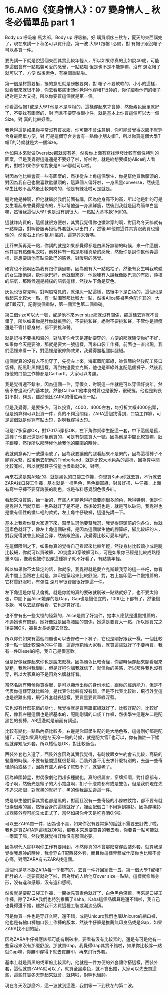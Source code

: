 # 16.AMG《变身情人》：07 變身情人 _ 秋冬必備單品 part 1

Body up 呼吸箱 馬太郎，Body up 呼吸箱，好 購買順序三秋冬，夏天的東西講完了，現在來講一下秋冬可以買什麼，第一波 大學T跟帽T必備，對 有帽子跟沒帽子可以各買一件。

要先講一下就是說這個東西其實比較年輕人，所以如果你真的比如說40歲，可能穿這個會有一點點裝可愛的感覺，一點點啦 但是也不是不能穿嘛，沒有 選沒帽子就可以了，方便 然後素色，有幾個重點啦。

第一個是材質要挺，挺的意思就是磅數要夠，對 帽子不要軟軟的，小小的這樣，就看起來就很不帥，你去看那些街頭你覺得他穿帽T很帥的，你仔細看他們的帽子絕對是又大又挺，所以你要買這個就是第一個。

你看這個帽T或是大學T他是不是厚棉的，這樣穿起來才會帥，然後素色簡單就好了，不要找有圖案的，對 而且不要穿得很小件，就是基本上你買這個可以大一個Size，對 真的比較好看。

我覺得這是如果你平常沒有買衣服，你可能不會注意到，你可能會覺得衣服不就穿合身最簡單方便，對 可是這個穿合身會有一點像小朋友帽T，所以你買這個大學T帽T的時候就是大一個Size。

他如果本來就做Oversize那就沒有差，然後你上面有寫找潮發比較有個性特別的圖案，但是我覺得這邊還是不要好了啦，好啦對，就是給想要模仿Alice的人看的，對啦如果你參考對象是Alice那就可以啦。

對因為他比較會買一些有圖案的，然後從左上角這個學生，你是幫他買骷髏頭的，對因為我自己也蠻喜歡骷髏頭的，這算個人偏好啦，一身黑黑converse，然後這學生比較不高然後比較肉肉的，他是有練壯啦可是就是。

喔對他是練啊，但他就屬於我們前面有講，因為他身高不夠高，所以他是壯的可是女生看起來會覺得是肉的，所以幫他選一身黑鮮瘦，然後到我就是因為簡單白黑嘛，然後我這個大學T也是沒有到很大，一點點大基本款15側的。

這就炸肉買的，這個就很方便啦，其實我覺得你也蠻常穿的啊，對因為冬天嘛就有一點厚度，對啊舒服再搭個外套就可以出門了，然後Jill他買這件其實跟我買也蠻像的，然後右上角你幫Jill挑的，這算芥末黃嗎。

比芥末黃再亮一點，你講的就是如果都覺得都是白黑好無聊的時候，來一件這個，他其實有點像毛衣啦，他材料有一點是那種真摯的感覺，然後你是說你幫他弄這樣，是想要讓他有點像歐巴的感覺，對暖男的感覺。

確實也不錯啊因為我有跟你講過嘛，因為他有大一點點袖子，然後有女生叫我軟體的女生跟他說，欸你歐巴好，他就很驚訝，他說哇有人說我像歐巴真的有欸，純樸的語氣，那時候還是純樸的語氣這樣，然後左下角是灰色。

灰色也很常見啊，對啊超常見的，就淺灰一點這樣，然後中下是白色的，這個也是看起來比較大一點，有一點圖案那比較大一點，然後Alice裝褲黑色配卡其的，大學T跟茂T，記得幾個重點，第一個素色第二個重磅。

第三個size可以大一號，或是他本來over size那就沒有關係，那這樣去穿就不會錯了，所以如果你是胖你就挑黑的，不要挑和聲，絕對不要挑和聲，不管你是很瘦還是不管什麼身材，都不要挑和聲。

就是記得不要挑和聲的，對除非你今天是運動要穿的，方便的那就隨便你好不好，如果你今天是要帥，那就是要大一號這樣，再來口袋工作褲，前面也一直出現，我們這裡來看一下，對這裡是很修飾效果，我覺得腿粗腿胖腿短。

這個就真的沒有人不能穿了，先從左上來，海軍藍配軍綠，帥氣簡約然後配工裝口袋褲，配黑鞋黑帽這樣，再到右邊愛立克斯，他也是軍綠外套配這個褲子，然後我跟他的口袋工作褲都是Carhartt，大家可以考慮。

我是覺得還不錯啦，因為這個一件，穿很久，對啊這一件就是可以穿個好幾年，然後不會退流行的基本款，然後Carhartt他本身材質也是很好，很硬挺，他也是夠長對不對，夠長，雖然他比ZARA的價位再高一點。

但是我覺得，是要多少，可以投資，4000，4000左右，每打折大概4000出頭，但是預算夠可以投資一件，真的不夠沒關係，ZARA這個找得到，口袋工作褲，可是這個就是你穿有點太短，對啊我穿得太短。

可是17多穿都OK，對170175穿都OK，左下角你幫學生配這一套，中下這個是舊，這褲子他自己還是你幫他買的，可是有刻意買大一號，因為他是中間比較寬嘛，肚子跟腰，然後所以那時候他給我他的腰圍的時候。

我就刻意再打一號還兩號了，因為我要讓他的腿看起來不是緊的，因為這種褲子不能穿太緊，然後他去配他的Timberland，就是比較大地色系的這樣，因為算中間比較寬啦，所以就那鞋子份量也很重就OK，對啊。

再來右邊是幫AB配的，就是黑色的口袋工作褲，你想買Kaha你就去買，不行就去ZARA找口袋工作褲，基本就是一樣黑色，黑色跟軍綠，對最好搭，牛仔褲，上面有寫牛仔褲不要穿誇張的刷色，或是布料感覺顏色很多紅。

看起來沒質感，抬一抬的，有些人可能覺得好像要刷很多顏色，覺得特別，但是你是覺得入門就穿單一色系就好了是不是，然後破洞也是，就是可以破洞，我覺得也是蠻有個性的蠻年輕的款式，左上角牛仔破褲，這邊先講一下。

基本上我看你幫大家選下來，幫學生選他要幫我選，我覺得鏡頭前的你各位，你就選素色就好了，像左上角這個破褲，是因為這個學生他的腳算細，腳比較細的人，對我覺得就會比較適合穿，然後跟臉蛋，我覺得比較可愛年輕的。

在這個限制之下，如果你真的覺得自己看起來比較年輕，然後身材比較嬌小或是腿比較細，你就可以買破褲，20幾歲30穿破褲可以，可是如果你已經是比較成熟穩重30幾，像我也被你說穿這種褲子就不好看了，有點裝年輕。

所以如果你不太確定的話，你就像，我覺得就是愛立克斯跟我穿的這一些吧，你看我中間上面跟右上就是，無印是穿起來比較舒服，對，右上無印這一件蠻推薦的，它材質舒服吧，有彈性 深丹寧很舒服很好穿這一件。

左下角這是你幫艾倫挑，就是你說的真的要破就刷破一點點就好了，也不要太誇張，中間下面Alice她穿的是Gap，Gap也是蠻便宜的，1000上下都有了，然後蠻多款，可以去試穿看看，它也是算好搭。

也不會有出一些太怪的怪氣的，Alice是買了好幾件，她本人應該是還蠻推薦的，不過她也有問題，她好像就是因為腰圍的關係，她還是要買大一點，所以她買完之後要回OK，褲長太長她要去修改。

所以你們如果有這個問題也可以去修改一下褲子，它也是剛好跟我一樣，一個比較淺一點一個比較深色的牛仔褲，這邊示範給大家看，就買這些就好了不要再買，我有一件Diesel的吧，我自己是很喜歡。

但是好像我穿起來你也是說怎麼樣，因為顏色比較奇怪，你那時候穿起來腳看起來變粗，我覺得我很帥，但是好吧你講我就信了，就信你的美感，所以那件我也沒有穿，所以大家真的不是因為名牌就好看。

當然名牌有時候你買得起，是可以顯示出你的身份地位，跟你的經濟能力，但是不代表你這樣穿就比較帥，是代表你比較有沒有錯，但是不代表比較帥，飛行外套這也是很難出錯，飛行外套就長這樣，要買黑要買軍綠深藍。

它也沒有什麼花俏的變化，我覺得就是買黑跟軍綠就好了，比較好配的，比較好配，像我左邊這個也是很基本的，配剛剛講的口袋工作褲，然後學生這邊左二是配黑色的長褲，AB這邊就是前面有講過。

比較有變化一點點內搭比較多，右邊是你幫學生配的是大地色系，這邊剛好都是配短T，可是如果真的是冬天冷一點的時候，就是配大雪T也可以，你有備註一下矮個就穿短版外套，所以矮個是OK，對比較適合。

西裝外套也入選了，西裝外套因為其實我覺得，有時候跟女生約會去比較，高級的餐廳的時候，不要有墊間這樣很鬆啊，西裝外套不用去求什麼特別的，去選一些奇怪顏色或格子，因為有些人穿格子駕馭不了，就變老了。

因為韓國韓星，對偶像劇他們超多種變化，真的很厲害，窗牌扣啊，對什麼都有，格子啊，然後光是領子的大小寬度啊，扣子什麼款都有或是雙色，但是我們現在先不追求那個，對就黑的就好了，黑的像我最左邊這一件。

或是學生他們穿其實也都是黑的，對而且沒有一些奇怪的小條紋紋路，都不要有就很素很素的黑，然後合身的這樣就好了，裡面配個白T不用穿到襯衫，因為穿襯衫加西裝外套可能又太正式了，當然如果你今天是吃喜酒OK啦。

可以去ZARA買一件，因為也不貴，如果你沒有要常穿的話就不需要去訂做了啦，我也是買ZARA穿這樣就OK啦，那我本來想要買貴的我去看，你要貴一點可能就一兩萬了嘛，然後我就覺得好像沒有那個必要。

因為現代人除非啊你工作有要用到，不然你真的不會那麼常穿西裝外套，就算我是覺得我想帥的時候，我會穿白T配西裝外套，而且你這樣弄髒或什麼你也比較不會心痛，對啊ZARA有去ZARA找這個。

這個也是基本款ZARA每一季都有的，去買一件好回家做一五，第一個大學T或帽T胖胖的人一定要買就對了啦，因為胖的人給他穿over size一點點，這樣就修飾身形，沒有違和感耶，沒有違和感啊。

然後就是要配口袋工作褲，一開始先買素色就好了，白色黑色深藍，再來是口袋工作褲，除了ZARA我們也特別推薦了Kaha，Kaha這個品牌算是還不錯啦，我自己也覺得還不錯，雖然我不太買這種工裝或潮流品牌。

可是你買一件也是穿好久啊，還不錯，或是Unicuro我們也講Unicuro的縮口褲，他也是有縮口褲加口袋工作褲的版本，然後牛仔褲是推薦無印良品或是Gap，如果ZARA找不到的話。

因為ZARA牛仔褲應該都可能有刷破啦，要看有沒有比較素的，還是有可是他有一些穿起來沒有那麼舒服，那就買Gap，我覺得Gap其實不錯啦，如果你比較胖一點就Gap嘛，你無印穿得下就去買無印，再來飛行外套。

基本上就是買黑的或軍旅比較素的，他就是一件方便的外套讓你搭這樣，西裝外套，這個就買ZARA就可以了，就買全黑素色，就不會出錯，大家可以先去買這些，這些其實冬天穿起來就會，就夠啦，對啊也蠻帥。

現在冬天沒那麼冷，這一波就到這邊，我們等一下到秋冬的第二波。